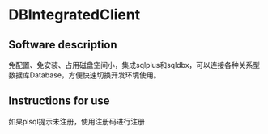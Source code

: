 # DBIntegratedClient
## Software description
免配置、免安装、占用磁盘空间小，集成sqlplus和sqldbx，可以连接各种关系型数据库Database，方便快速切换开发环境使用。

## Instructions for use
如果plsql提示未注册，使用注册码进行注册
